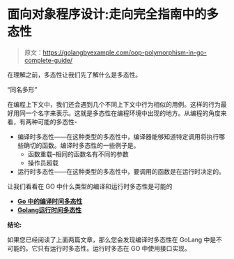 # 面向对象程序设计:走向完全指南中的多态性

> 原文：<https://golangbyexample.com/oop-polymorphism-in-go-complete-guide/>

在理解之前，多态性让我们先了解什么是多态性。

“同名多形”

在编程上下文中，我们还会遇到几个不同上下文中行为相似的用例。这样的行为最好用同一个名字来表示。这就是多态性在编程环境中出现的地方。从编程的角度来看，有两种可能的多态性-

*   编译时多态性——在这种类型的多态性中，编译器能够知道特定调用将执行哪些确切的函数。编译时多态性的一些例子是。
    *   函数重载–相同的函数名有不同的参数
    *   操作员超载
*   运行时多态性——在这种类型的多态性中，要调用的函数是在运行时决定的。

让我们看看在 GO 中什么类型的编译和运行时多态性是可能的

*   **[Go 中的编译时间多态性](https://golangbyexample.com/compile-time-polymorphism-go)**
*   **[Golang运行时间多态性](https://golangbyexample.com/runtime-polymorphism-go/)**

**结论:**

如果您已经阅读了上面两篇文章，那么您会发现编译时多态性在 GoLang 中是不可能的。它只有运行时多态性。运行时多态在 GO 中使用接口实现。